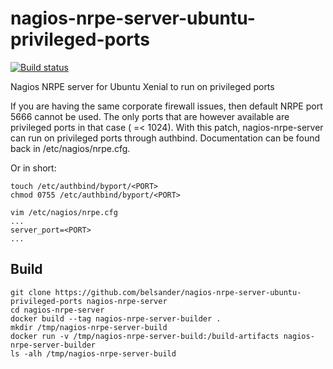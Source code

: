 # nagios-nrpe-server-ubuntu-privileged-ports
[![Build status](https://img.shields.io/travis/belsander/nagios-nrpe-server-ubuntu-privileged-ports.svg)](https://travis-ci.org/belsander/nagios-nrpe-server-ubuntu-privileged-ports)

Nagios NRPE server for Ubuntu Xenial to run on privileged ports

If you are having the same corporate firewall issues, then default NRPE port 5666 cannot be used. The only ports that are however available are privileged ports in that case ( =< 1024). With this patch, nagios-nrpe-server can run on privileged ports through authbind. Documentation can be found back in /etc/nagios/nrpe.cfg.

Or in short:
```
touch /etc/authbind/byport/<PORT>
chmod 0755 /etc/authbind/byport/<PORT>

vim /etc/nagios/nrpe.cfg
...
server_port=<PORT>
...
```

## Build
```
git clone https://github.com/belsander/nagios-nrpe-server-ubuntu-privileged-ports nagios-nrpe-server
cd nagios-nrpe-server
docker build --tag nagios-nrpe-server-builder .
mkdir /tmp/nagios-nrpe-server-build
docker run -v /tmp/nagios-nrpe-server-build:/build-artifacts nagios-nrpe-server-builder
ls -alh /tmp/nagios-nrpe-server-build
```
